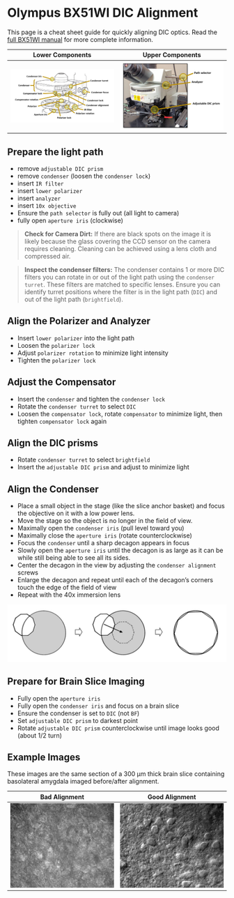 # Olympus BX51WI DIC Alignment 

This page is a cheat sheet guide for quickly aligning DIC optics. Read the [full BX51WI manual](../../files/bx51-manual.pdf) for more complete information.

Lower Components|Upper Components
---|---
![](images/scope-parts-lower.jpg)|![](images/scope-parts-upper.jpg)

## Prepare the light path
  * remove `adjustable DIC prism`
  * remove `condenser` (loosen the `condenser lock`)
  * insert `IR filter`
  * insert `lower polarizer`
  * insert `analyzer`
  * insert `10x objective`
  * Ensure the `path selector` is fully out (all light to camera)
  * fully open `aperture iris` (clockwise)

> **Check for Camera Dirt:** If there are black spots on the image it is likely because the glass covering the CCD sensor on the camera requires cleaning. Cleaning can be achieved using a lens cloth and compressed air.

> **Inspect the condenser filters:** The condenser contains 1 or more DIC filters you can rotate in or out of the light path using the `condenser turret`. These filters are matched to specific lenses. Ensure you can identify turret positions where the filter is in the light path (`DIC`) and out of the light path (`brightfield`).

## Align the Polarizer and Analyzer
* Insert `lower polarizer` into the light path
* Loosen the `polarizer lock`
* Adjust `polarizer rotation` to minimize light intensity
* Tighten the `polarizer lock`

## Adjust the Compensator
* Insert the `condenser` and tighten the `condenser lock`
* Rotate the `condenser turret` to select `DIC`
* Loosen the `compensator lock`, rotate `compensator` to minimize light, then tighten `compensator lock` again

## Align the DIC prisms
* Rotate `condenser turret` to select `brightfield`
* Insert the `adjustable DIC prism` and adjust to minimize light

## Align the Condenser
* Place a small object in the stage (like the slice anchor basket) and focus the objective on it with a low power lens.
* Move the stage so the object is no longer in the field of view.
* Maximally open the `condenser iris` (pull level toward you)
* Maximally close the `aperture iris` (rotate counterclockwise)
* Focus the `condenser` until a sharp decagon appears in focus
* Slowly open the `aperture iris` until the decagon is as large as it can be while still being able to see all its sides.
* Center the decagon in the view by adjusting the `condenser alignment` screws
* Enlarge the decagon and repeat until each of the decagon’s corners touch the edge of the field of view
* Repeat with the 40x immersion lens

![](images/center-alignment.jpg)

## Prepare for Brain Slice Imaging
* Fully open the `aperture iris`
* Fully open the `condenser iris` and focus on a brain slice
* Ensure the condenser is set to `DIC` (not `BF`)
* Set `adjustable DIC prism` to darkest point
* Rotate `adjustable DIC prism` counterclockwise until image looks good (about 1/2 turn)

## Example Images

These images are the same section of a 300 µm thick brain slice containing basolateral amygdala imaged before/after alignment.

Bad Alignment | Good Alignment
---|---
![](images/alignment-bad.jpg)|![](images/alignment-good.jpg)

